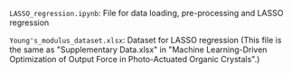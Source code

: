 `LASSO_regression.ipynb`: File for data loading, pre-processing and LASSO regression

`Young's_modulus_dataset.xlsx`: Dataset for LASSO regression (This file is the same as "Supplementary Data.xlsx" in "Machine Learning-Driven Optimization of Output Force in Photo-Actuated Organic Crystals".)
